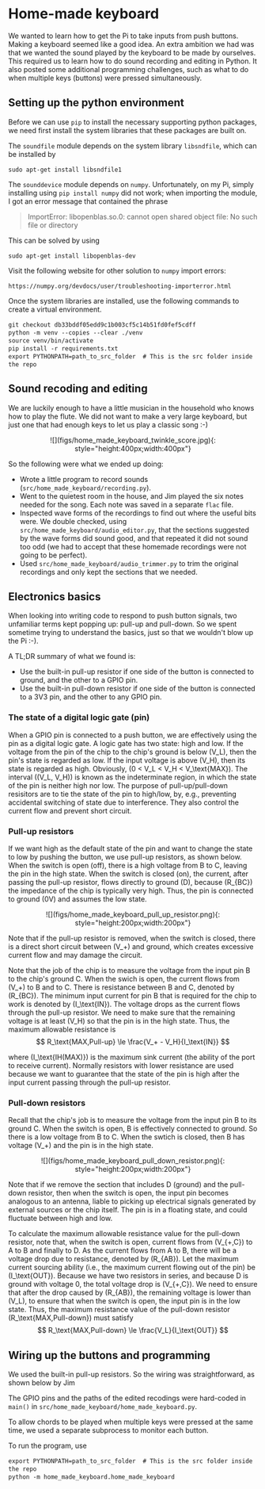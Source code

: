 # Home-made keyboard

We wanted to learn how to get the Pi to take inputs from push buttons. Making a keyboard seemed like a good idea. An extra ambition we had was that we wanted the sound played by the keyboard to be made by ourselves. This required us to learn how to do sound recording and editing in Python. It also posted some additional programming challenges, such as what to do when multiple keys (buttons) were pressed simultaneously.


## Setting up the python environment

Before we can use `pip` to install the necessary supporting python packages, we need first install the system libraries that these packages are built on.

The `soundfile` module depends on the system library `libsndfile`, which can be installed by
```
sudo apt-get install libsndfile1
```

The `sounddevice` module depends on `numpy`. Unfortunately, on my Pi, simply installing using `pip install numpy` did not work; when importing the module, I got an error message that contained the phrase

>ImportError: libopenblas.so.0: cannot open shared object file: No such file or directory

This can be solved by using

```
sudo apt-get install libopenblas-dev
```

Visit the following website for other solution to `numpy` import errors:
```
https://numpy.org/devdocs/user/troubleshooting-importerror.html
```

Once the system libraries are installed, use the following commands to create a virtual environment.
```
git checkout db33bddf05edd9c1b003cf5c14b51fd0fef5cdff
python -m venv --copies --clear ./venv
source venv/bin/activate
pip install -r requirements.txt
export PYTHONPATH=path_to_src_folder  # This is the src folder inside the repo
```


## Sound recoding and editing
We are luckily enough to have a little musician in the household who knows how to play the flute. We did not want to make a very large keyboard, but just one that had enough keys to let us play a classic song :-)
<center>
![](figs/home_made_keyboard_twinkle_score.jpg){: style="height:400px;width:400px"}
</center>

So the following were what we ended up doing:

- Wrote a little program to record sounds (`src/home_made_keyboard/recording.py`).
- Went to the quietest room in the house, and Jim played the six notes needed for the song. Each note was saved in a separate `flac` file.
- Inspected wave forms of the recordings to find out where the useful bits were. We double checked, using `src/home_made_keyboard/audio_editor.py`, that the sections suggested by the wave forms did sound good, and that repeated it did not sound too odd (we had to accept that these homemade recordings were not going to be perfect).
- Used `src/home_made_keyboard/audio_trimmer.py` to trim the original recordings and only kept the sections that we needed.



## Electronics basics
When looking into writing code to respond to push button signals, two unfamiliar terms kept popping up: pull-up and pull-down. So we spent sometime trying to understand the basics, just so that we wouldn't blow up the Pi :-). 

A TL;DR summary of what we found is:

- Use the built-in pull-up resistor if one side of the button is connected to ground, and the other to a GPIO pin. 
- Use the built-in pull-down resistor if one side of the button is connected to a 3V3 pin, and the other to any GPIO pin.



### The state of a digital logic gate (pin)
When a GPIO pin is connected to a push button, we are effectively using the pin as a digital logic gate. A logic gate has two state: high and low. If the voltage from the pin of the chip to the chip's ground is below \(V_L\), then the pin's state is regarded as low. If the input voltage is above \(V_H\), then its state is regarded as high. Obviously, \(0 < V_L < V_H < V_\text{MAX}\). The interval \((V_L, V_H)\) is known as the indeterminate region, in which the state of the pin is neither high nor low. The purpose of pull-up/pull-down resisitors are to tie the state of the pin to high/low, by, e.g., preventing accidental switching of state due to interference. They also control the current flow and prevent short circuit.


### Pull-up resistors
If we want high as the default state of the pin and want to change the state to low by pushing the button, we use pull-up resistors, as shown below. When the switch is open (off), there is a high voltage from B to C, leaving the pin in the high state. When the switch is closed (on), the current, after passing the pull-up resistor, flows directly to ground (D), because \(R_{BC}\) the impedance of the chip is typically very high. Thus, the pin is connected to ground (0V) and assumes the low state.
<center>
![](figs/home_made_keyboard_pull_up_resistor.png){: style="height:200px;width:200px"}
</center>


Note that if the pull-up resistor is removed, when the switch is closed, there is a direct short circuit between \(V_+\) and ground, which creates excessive current flow and may damage the circuit.

Note that the job of the chip is to measure the voltage from the input pin B to the chip's ground C. When the swich is open, the current flows from \(V_+\) to B and to C. There is resistance between B and C, denoted by \(R_{BC}\). The minimum input current for pin B that is required for the chip to work is denoted by \(I_\text{IN}\). The voltage drops as the current flows through the pull-up resistor. We need to make sure that the remaining voltage is at least \(V_H\) so that the pin is in the high state. Thus, the maximum allowable resistance is
$$
R_\text{MAX,Pull-up} \le \frac{V_+ - V_H}{I_\text{IN}}
$$

where \(I_\text{IH(MAX)}\) is the maximum sink current (the ability of the port to receive current). Normally resistors with lower resistance are used because we want to guarantee that the state of the pin is high after the input current passing through the pull-up resistor.


### Pull-down resistors
Recall that the chip's job is to measure the voltage from the input pin B to its ground C. When the switch is open, B is effectively connected to ground. So there is a low voltage from B to C. When the swtich is closed, then B has voltage \(V_+\) and the pin is in the high state. 
<center>
![](figs/home_made_keyboard_pull_down_resistor.png){: style="height:200px;width:200px"}
</center>


Note that if we remove the section that includes D (ground) and the pull-down resistor, then when the switch is open, the input pin becomes analogous to an antenna, liable to picking up electrical signals generated by external sources or the chip itself. The pin is in a floating state, and could fluctuate between high and low.

To calculate the maximum allowable resistance value for the pull-down resistor, note that, when the switch is open, current flows from \(V_{+,C}\) to A to B and finally to D. As the current flows from A to B, there will be a voltage drop due to resistance, denoted by \(R_{AB}\). Let the maximum current sourcing ability (i.e., the maximum current flowing out of the pin) be \(I_\text{OUT}\). Because we have two resistors in series, and because D is ground with voltage 0, the total voltage drop is \(V_{+,C}\). We need to ensure that after the drop caused by \(R_{AB}\), the remaining voltage is lower than \(V_L\), to ensure that when the switch is open, the input pin is in the low state. Thus, the maximum resistance value of the pull-down resistor \(R_\text{MAX,Pull-down}\) must satisfy 
$$
R_\text{MAX,Pull-down}  \le \frac{V_L}{I_\text{OUT}}
$$


## Wiring up the buttons and programming
We used the built-in pull-up resistors. So the wiring was straightforward, as shown below by Jim



The GPIO pins and the paths of the edited recodings were hard-coded in `main()` in `src/home_made_keyboard/home_made_keyboard.py`.

To allow chords to be played when multiple keys were pressed at the same time, we used a separate subprocess to monitor each button.

To run the program, use
```
export PYTHONPATH=path_to_src_folder  # This is the src folder inside the repo
python -m home_made_keyboard.home_made_keyboard
```